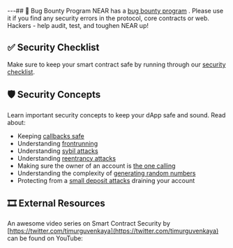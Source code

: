 ---## 🐞 Bug Bounty Program
NEAR has a [bug bounty program](https://hackenproof.com/company/near/programs) . Please use it if you find any security errors in the protocol, core contracts or web. Hackers - help audit, test, and toughen NEAR up!

## ✅ Security Checklist
Make sure to keep your smart contract safe by running through our [security checklist](checklist.md).

## 🛡️ Security Concepts
Learn important security concepts to keep your dApp safe and sound.  Read about:

- Keeping [callbacks safe](./callbacks.md)
- Understanding [frontrunning](./frontrunning.md)
- Understanding [sybil attacks](./sybil.md)
- Understanding [reentrancy attacks](./reentrancy.md)
- Making sure the owner of an account is [the one calling](./one_yocto.md)
- Understanding the complexity of [generating random numbers](./random.md)
- Protecting from a [small deposit attacks](./storage.md) draining your account

## 🎞️ External Resources

An awesome video series on Smart Contract Security by [https://twitter.com/timurguvenkaya](https://twitter.com/timurguvenkaya) can be found on YouTube:

